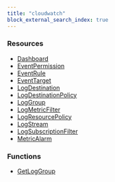 ```yaml
---
title: "cloudwatch"
block_external_search_index: true
---
```


<!-- WARNING: this file was generated by Pulumi Docs Generator. -->
<!-- Do not edit by hand unless you're certain you know what you are doing! -->

<style>
  table td p { margin-top: 0; margin-bottom: 0; }
</style>

<h3>Resources</h3>
<ul class="api">
    <li><a href="dashboard"><span class="symbol resource"></span>Dashboard</a></li>
    <li><a href="eventpermission"><span class="symbol resource"></span>EventPermission</a></li>
    <li><a href="eventrule"><span class="symbol resource"></span>EventRule</a></li>
    <li><a href="eventtarget"><span class="symbol resource"></span>EventTarget</a></li>
    <li><a href="logdestination"><span class="symbol resource"></span>LogDestination</a></li>
    <li><a href="logdestinationpolicy"><span class="symbol resource"></span>LogDestinationPolicy</a></li>
    <li><a href="loggroup"><span class="symbol resource"></span>LogGroup</a></li>
    <li><a href="logmetricfilter"><span class="symbol resource"></span>LogMetricFilter</a></li>
    <li><a href="logresourcepolicy"><span class="symbol resource"></span>LogResourcePolicy</a></li>
    <li><a href="logstream"><span class="symbol resource"></span>LogStream</a></li>
    <li><a href="logsubscriptionfilter"><span class="symbol resource"></span>LogSubscriptionFilter</a></li>
    <li><a href="metricalarm"><span class="symbol resource"></span>MetricAlarm</a></li>
</ul>

<h3>Functions</h3>
<ul class="api">
    <li><a href="getloggroup"><span class="symbol datasource"></span>GetLogGroup</a></li>
</ul>

